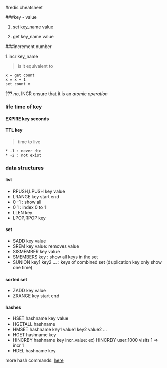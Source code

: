 #redis cheatsheet

###key - value

1. set key_name value

2. get key_name value

###increment number

1.incr key_name
>is it equivalent to 
```redis
x = get count
x = x + 1
set count x
```
???
*no*, INCR ensure that it is an *atomic operation*

### life time of key

#### EXPIRE key seconds

#### TTL key 
> time to live

    * -1 : never die
    * -2 : not exist

### data structures

#### list

* RPUSH,LPUSH key value
* LRANGE key start end
* 0 -1 : show all
* 0 1 : index 0 to 1
* LLEN key
* LPOP,RPOP key

#### set

* SADD key value
* SREM key value: removes value
* SISMEMBER key value
* SMEMBERS key : show all keys in the set
* SUNION key1 key2 ... : keys of combined set (duplication key only show one time)

#### sorted set

* ZADD key value
* ZRANGE key start end 

#### hashes

* HSET hashname key value
* HGETALL hashname
* HMSET hashname key1 value1 key2 value2 ...
* HGET hashname key
* HINCRBY hashname key incr_value: ex) HINCRBY user:1000 visits 1 => incr 1
* HDEL hashname key

more hash commands: [here](http://redis.io/commands#hash)


